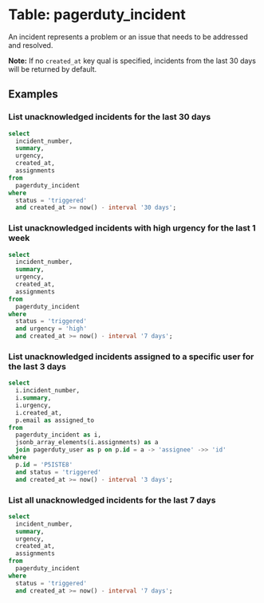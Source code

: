 # Table: pagerduty_incident

An incident represents a problem or an issue that needs to be addressed and resolved.

**Note:** If no `created_at` key qual is specified, incidents from the last 30 days will be returned by default.

## Examples

### List unacknowledged incidents for the last 30 days

```sql
select
  incident_number,
  summary,
  urgency,
  created_at,
  assignments
from
  pagerduty_incident
where
  status = 'triggered'
  and created_at >= now() - interval '30 days';
```

### List unacknowledged incidents with high urgency for the last 1 week

```sql
select
  incident_number,
  summary,
  urgency,
  created_at,
  assignments
from
  pagerduty_incident
where
  status = 'triggered'
  and urgency = 'high'
  and created_at >= now() - interval '7 days';
```

### List unacknowledged incidents assigned to a specific user for the last 3 days

```sql
select
  i.incident_number,
  i.summary,
  i.urgency,
  i.created_at,
  p.email as assigned_to
from
  pagerduty_incident as i,
  jsonb_array_elements(i.assignments) as a
  join pagerduty_user as p on p.id = a -> 'assignee' ->> 'id'
where
  p.id = 'P5ISTE8'
  and status = 'triggered'
  and created_at >= now() - interval '3 days';
```

### List all unacknowledged incidents for the last 7 days

```sql
select
  incident_number,
  summary,
  urgency,
  created_at,
  assignments
from
  pagerduty_incident
where
  status = 'triggered'
  and created_at >= now() - interval '7 days';
```

